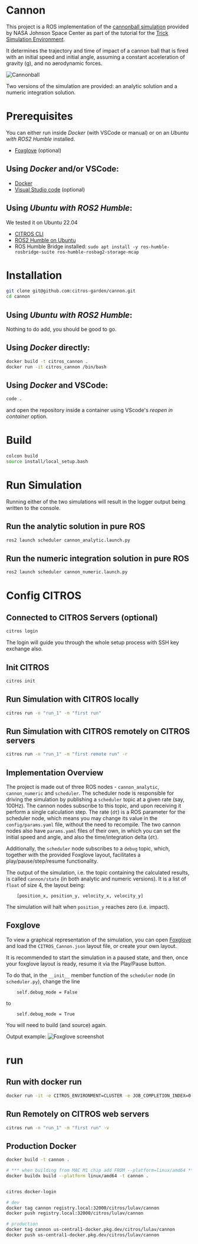 # Cannon

This project is a ROS implementation of the [cannonball simulation](https://nasa.github.io/trick/tutorial/ATutASimpleSim) provided by NASA Johnson Space Center as part of the tutorial for the 
[Trick Simulation Environment](https://nasa.github.io/trick/).

It determines the trajectory and time of impact of a cannon ball that is fired with an initial speed and initial angle, assuming a constant acceleration of gravity (g), and no aerodynamic forces.

![Cannonball](CannonInit.png "Cannonball")

Two versions of the simulation are provided: an analytic solution and a numeric integration solution.

# Prerequisites
You can either run inside *Docker* (with VSCode or manual) or on an *Ubuntu with ROS2 Humble* installed.

- [Foxglove](https://foxglove.dev/) (optional)

## Using *Docker* and/or VSCode:
- [Docker](https://www.docker.com/)
- [Visual Studio code](https://code.visualstudio.com/download) (optional)

## Using *Ubuntu with ROS2 Humble*:
We tested it on Ubuntu 22.04

- [CITROS CLI](https://citros.io/doc/docs_cli/overview/cli_install)
- [ROS2 Humble on Ubuntu](https://docs.ros.org/en/humble/Installation/Ubuntu-Install-Debians.html)
- ROS Humble Bridge installed: `sudo apt install -y ros-humble-rosbridge-suite ros-humble-rosbag2-storage-mcap`

# Installation
```bash
git clone git@github.com:citros-garden/cannon.git
cd cannon
```

## Using *Ubuntu with ROS2 Humble*:
Nothing to do add, you should be good to go.

## Using *Docker* directly:
```bash
docker build -t citros_cannon .
docker run -it citros_cannon /bin/bash
```

## Using *Docker* and VSCode:
```bash
code .
```
and open the repository inside a container using VScode's *reopen in container* option.

# Build 
```bash
colcon build
source install/local_setup.bash
```

# Run Simulation
Running either of the two simulations will result in the logger output being written to the console.

## Run the analytic solution in pure ROS
```bash
ros2 launch scheduler cannon_analytic.launch.py
```

## Run the numeric integration solution in pure ROS
```bash
ros2 launch scheduler cannon_numeric.launch.py
```

# Config CITROS

## Connected to CITROS Servers (optional)
```bash
citros login
```
The login will guide you through the whole setup process with SSH key exchange also.

## Init CITROS
```bash
citros init
```

## Run Simulation with CITROS locally
```bash
citros run -n "run_1" -m "first run"
```

## Run Simulation with CITROS remotely on CITROS servers
```bash
citros run -n "run_1" -m "first remote run" -r
```

## Implementation Overview
The project is made out of three ROS nodes - `cannon_analytic`, `cannon_numeric` and `scheduler`. The scheduler node is responsible for driving the simulation by publishing a `scheduler` topic at a given rate (say, 100Hz). The cannon nodes subscribe to this topic, and upon receiving it perform a single calculation step. The rate (`dt`) is a ROS parameter for the scheduler node, which means you may change its value in the `config/params.yaml` file, without the need to recompile. The two cannon nodes also have `params.yaml` files of their own, in which you can set the initial speed and angle, and also the time/integration delta (`dt`).

Additionally, the `scheduler` node subscribes to a `debug` topic, which, together with the provided Foxglove layout, facilitates a play/pause/step/resume functionality.

The output of the simulation, i.e. the topic containing the calculated results, is called `cannon/state` (in both analytic and numeric versions). It is a list of `float` of size 4, the layout being:
        
        [position_x, position_y, velocity_x, velocity_y]

The simulation will halt when `position_y` reaches zero (i.e. impact).



## Foxglove
To view a graphical representation of the simulation, you can open [Foxglove](https://foxglove.dev/) and load the `CITROS_Cannon.json` layout file, or create your own layout.

It is recommended to start the simulation in a paused state, and then, once your foxglove layout is ready, resume it via the Play/Pause button. 

To do that, in the `__init__` member function of the `scheduler` node (in `scheduler.py`), change the line

        self.debug_mode = False

to

        self.debug_mode = True
You will need to build (and source) again.

Output example:
![Foxglove screenshot](foxglove_screenshot.png)






# run


## Run with docker run
```bash
docker run -it -e CITROS_ENVIRONMENT=CLUSTER -e JOB_COMPLETION_INDEX=0 -e CITROS_DOMAIN=dev1.citros.io --mount type=bind,source="$(pwd)"/.citros/auth,target=/root/.citros/auth,readonly cannon citros run -b a519b502-e275-4ccc-90d7-9a2f6163c8d8 -i JOB_COMPLETION_INDEX -n "name" -m "message" -v -d
```

## Run Remotely on CITROS web servers
```bash
citros run -n "run_1" -m "first run" -v
```

## Production Docker
```bash
docker build -t cannon .

# *** when building from MAC M1 chip add FROM --platform=linux/amd64 ***
docker buildx build --platform linux/amd64 -t cannon .   


citros docker-login

# dev
docker tag cannon registry.local:32000/citros/lulav/cannon
docker push registry.local:32000/citros/lulav/cannon

# production
docker tag cannon us-central1-docker.pkg.dev/citros/lulav/cannon
docker push us-central1-docker.pkg.dev/citros/lulav/cannon
```
